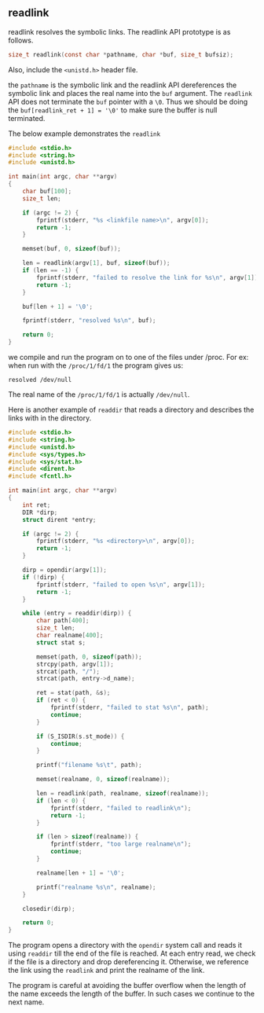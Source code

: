 ## readlink

readlink resolves the symbolic links. The readlink API prototype is as follows.

```c
size_t readlink(const char *pathname, char *buf, size_t bufsiz);
```

Also, include the `<unistd.h>` header file.

the `pathname` is the symbolic link and the readlink API dereferences the symbolic link and places the real name into the `buf` argument. The `readlink` API does not terminate the `buf` pointer with a `\0`. Thus we should be doing the `buf[readlink_ret + 1] = '\0'` to make sure the buffer is null terminated.

The below example demonstrates the `readlink`

```c
#include <stdio.h>
#include <string.h>
#include <unistd.h>

int main(int argc, char **argv)
{
    char buf[100];
    size_t len;

    if (argc != 2) {
        fprintf(stderr, "%s <linkfile name>\n", argv[0]);
        return -1;
    }

    memset(buf, 0, sizeof(buf));

    len = readlink(argv[1], buf, sizeof(buf));
    if (len == -1) {
        fprintf(stderr, "failed to resolve the link for %s\n", argv[1]);
        return -1;
    }

    buf[len + 1] = '\0';

    fprintf(stderr, "resolved %s\n", buf);

    return 0;
}
```

we compile and run the program on to one of the files under /proc. For ex: when run with the `/proc/1/fd/1` the program gives us:

`resolved /dev/null`

The real name of the `/proc/1/fd/1` is actually `/dev/null`.

Here is another example of `readdir` that reads a directory and describes the links with in the directory.

```c
#include <stdio.h>
#include <string.h>
#include <unistd.h>
#include <sys/types.h>
#include <sys/stat.h>
#include <dirent.h>
#include <fcntl.h>

int main(int argc, char **argv)
{
    int ret;
    DIR *dirp;
    struct dirent *entry;

    if (argc != 2) {
        fprintf(stderr, "%s <directory>\n", argv[0]);
        return -1;
    }

    dirp = opendir(argv[1]);
    if (!dirp) {
        fprintf(stderr, "failed to open %s\n", argv[1]);
        return -1;
    }

    while (entry = readdir(dirp)) {
        char path[400];
        size_t len;
        char realname[400];
        struct stat s;

        memset(path, 0, sizeof(path));
        strcpy(path, argv[1]);
        strcat(path, "/");
        strcat(path, entry->d_name);

        ret = stat(path, &s);
        if (ret < 0) {
            fprintf(stderr, "failed to stat %s\n", path);
            continue;
        }

        if (S_ISDIR(s.st_mode)) {
            continue;
        }

        printf("filename %s\t", path);

        memset(realname, 0, sizeof(realname));

        len = readlink(path, realname, sizeof(realname));
        if (len < 0) {
            fprintf(stderr, "failed to readlink\n");
            return -1;
        }

        if (len > sizeof(realname)) {
            fprintf(stderr, "too large realname\n");
            continue;
        }

        realname[len + 1] = '\0';

        printf("realname %s\n", realname);
    }

    closedir(dirp);

    return 0;
}
```

The program opens a directory with the `opendir` system call and reads it using `readdir` till the end of the file is reached. At each entry read, we check if the file is a directory and drop dereferencing it. Otherwise, we reference the link using the `readlink` and print the realname of the link.

The program is careful at avoiding the buffer overflow when the length of the name exceeds the length of the buffer. In such cases we continue to the next name.
